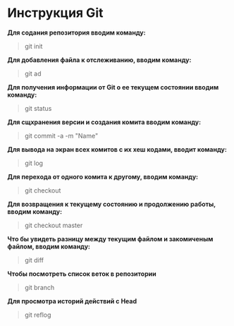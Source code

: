 # Инструкция Git

**Для содания репозитория вводим команду:** 

> git init

**Для добавления файла к отслеживанию, вводим команду:**

> git ad
 
**Для получения информации от Git о ее текущем состоянии вводим команду:**

> git status

**Для сщхранения версии и создания комита вводим команду:**

> git commit -a -m "Name"

**Для вывода на экран всех комитов с их хеш кодами, вводит команду:**

> git log

**Для перехода от одного комита к другому, вводим команду:**

> git checkout

**Для возвращения к текущему состоянию и продолжению работы, вводим команду:**

> git checkout master

**Что бы увидеть разницу между текущим файлом и закомиченым файлом, вводим команду:**

> git diff

**Чтобы посмотреть список веток в репозитории**

> git branch

**Для просмотра историй действий с Head**

> git reflog